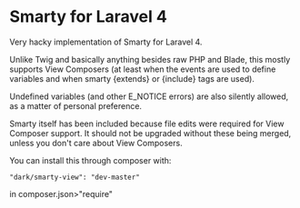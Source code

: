 Smarty for Laravel 4
====================

Very hacky implementation of Smarty for Laravel 4.

Unlike Twig and basically anything besides raw PHP and Blade, this mostly supports View Composers (at least when the events are used to define variables and when smarty {extends} or {include} tags are used).

Undefined variables (and other E_NOTICE errors) are also silently allowed, as a matter of personal preference.

Smarty itself has been included because file edits were required for View Composer support. It should not be upgraded without these being merged, unless you don't care about View Composers.

You can install this through composer with:

	"dark/smarty-view": "dev-master"
	
in composer.json>"require"
